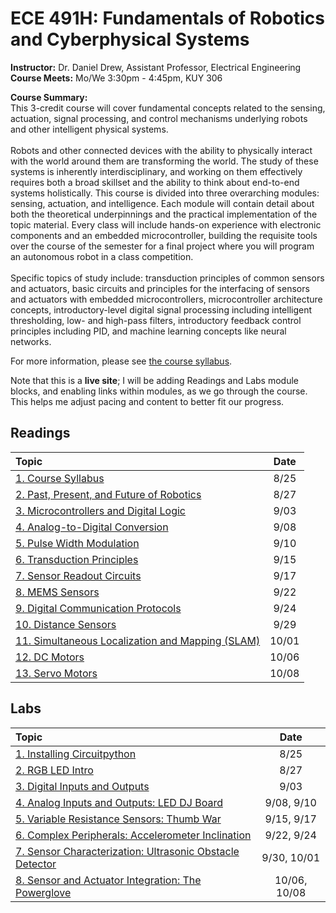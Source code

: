 <link rel="stylesheet" type="text/css" href="assets/css/styles.css">

# ECE 491H: Fundamentals of Robotics and Cyberphysical Systems
**Instructor:** Dr. Daniel Drew, Assistant Professor, Electrical Engineering\
**Course Meets:** Mo/We 3:30pm - 4:45pm, KUY 306

**Course Summary:**\
This 3-credit course will cover fundamental concepts related to the sensing, actuation, signal processing, and control mechanisms underlying robots and other intelligent physical systems.<br><br> Robots and other connected devices with the ability to physically interact with the world around them are transforming the world. The study of these systems is inherently interdisciplinary, and working on them effectively requires both a broad skillset and the ability to think about end-to-end systems holistically. This course is divided into three overarching modules: sensing, actuation, and intelligence. Each module will contain detail about both the theoretical underpinnings and the practical implementation of the topic material. Every class will include hands-on experience with electronic components and an embedded microcontroller, building the requisite tools over the course of the semester for a final project where you will program an autonomous robot in a class competition.<br><br> Specific topics of study include: transduction principles of common sensors and actuators, basic circuits and principles for the interfacing of sensors and actuators with embedded microcontrollers, microcontroller architecture concepts, introductory-level digital signal processing including intelligent thresholding, low- and high-pass filters, introductory feedback control principles including PID, and machine learning concepts like neural networks. 

For more information, please see [the course syllabus](readings/reading1/syllabus.md).

Note that this is a **live site**; I will be adding Readings and Labs module blocks, and enabling links within modules, as we go through the course. This helps me adjust pacing and content to better fit our progress.

## Readings

|              Topic                                                                 | Date |
| :-------                                                                           |:----:|
|[1. Course Syllabus](readings/reading1/syllabus.md)                                 | 8/25 |
|[2. Past, Present, and Future of Robotics](readings/reading2/reading2.md)           | 8/27 |
|[3. Microcontrollers and Digital Logic](readings/reading3/reading3.md)              | 9/03 |
|[4. Analog-to-Digital Conversion](readings/reading4/reading4.md)                    | 9/08 |
|[5. Pulse Width Modulation](readings/reading5/reading5.md)                          | 9/10 |
|[6. Transduction Principles](readings/reading6/reading6.md)                         | 9/15 |
|[7. Sensor Readout Circuits](readings/reading7/reading7.md)                         | 9/17 |   
|[8. MEMS Sensors](readings/reading8/reading8.md)                                    | 9/22 |  
|[9. Digital Communication Protocols](readings/reading9/reading9.md)                 | 9/24 | 
|[10. Distance Sensors](readings/reading10/reading10.md)                             | 9/29 | 
|[11. Simultaneous Localization and Mapping (SLAM)](readings/reading11/reading11.md) | 10/01 |
|[12. DC Motors](readings/reading12/reading12.md)                                    | 10/06 |
|[13. Servo Motors](readings/reading13/reading13.md)                                 | 10/08 |

## Labs

|              Topic                                                                 | Date |
| :-------                                                                           |:----:|
|[1. Installing Circuitpython](labs/lab1/lab1.md)                                    | 8/25 |
|[2. RGB LED Intro](labs/lab2/lab2.md)                                               | 8/27 |
|[3. Digital Inputs and Outputs](labs/lab3/lab3.md)                                  | 9/03 |
|[4. Analog Inputs and Outputs: LED DJ Board](labs/lab4/lab4.md)                     | 9/08, 9/10 | 
|[5. Variable Resistance Sensors: Thumb War](labs/lab5/lab5.md)                      | 9/15, 9/17 |
|[6. Complex Peripherals: Accelerometer Inclination](labs/lab6/lab6.md)              | 9/22, 9/24 |
|[7. Sensor Characterization: Ultrasonic Obstacle Detector](labs/lab7/lab7.md)       | 9/30, 10/01 |
|[8. Sensor and Actuator Integration: The Powerglove](labs/lab8/lab8.md)             | 10/06, 10/08 |

<!--
## Readings

|              Topic                                                                 | Date |
| :-------                                                                           |:----:|
|[1. Course Syllabus](readings/reading1/syllabus.md)                                 | 8/25 |
|[2. Past, Present, and Future of Robotics](readings/reading2/reading2.md)           | 8/27 |
|[3. Microcontrollers and Digital Logic](readings/reading3/reading3.md)              | 9/03 |
|[4. Analog-to-Digital Conversion](readings/reading4/reading4.md)                    | 9/08 |
|[5. Pulse Width Modulation](readings/reading5/reading5.md)                          | 9/10 |
|[6. Transduction Principles](readings/reading6/reading6.md)                         | 9/15 |
|[7. Sensor Readout Circuits](readings/reading7/reading7.md)                         | 9/17 |   
|[8. MEMS Sensors](readings/reading8/reading8.md)                                    | 9/22 |  
|[9. Digital Communication Protocols](readings/reading9/reading9.md)                 | 9/24 | 
|[10. Distance Sensors](readings/reading10/reading10.md)                             | 9/29 | 
|[11. Simultaneous Localization and Mapping (SLAM)](readings/reading11/reading11.md) | 10/01 |
|[12. DC Motors](readings/reading12/reading12.md)                                    | 10/06 |
|[13. Servo Motors](readings/reading13/reading13.md)                                 | 10/08 |
|[14. The Piezoelectric Effect](readings/reading14/reading14.md)                     | 10/13 |
|[15. Other Important Actuators](readings/reading15/reading15.md)                    | 10/15 |
|[16. Motor Driver Circuits](readings/reading16/reading16.md)                        | 10/20 |
|[17. Encoders](readings/reading17/reading17.md)                                     | 10/22 |
|[18. Feedback Control Overview](readings/reading18/reading18.md)                    | 10/27 |
|[19. PID Controllers](readings/reading19/reading19.md)                              | 10/29 |
|[20. Noise and Filters](readings/reading20/reading20.md)                            | 11/03 |
|[21. The Fast Fourier Transform](readings/reading21/reading21.md)                   | 11/05 |

## Labs

|              Topic                                                                 | Date |
| :-------                                                                           |:----:|
|[1. Installing Circuitpython](labs/lab1/lab1.md)                                    | 8/25 |
|[2. RGB LED Intro](labs/lab2/lab2.md)                                               | 8/27 |
|[3. Digital Inputs and Outputs](labs/lab3/lab3.md)                                  | 9/03 |
|[4. Analog Inputs and Outputs: LED DJ Board](labs/lab4/lab4.md)                     | 9/08, 9/10 | 
|[5. Variable Resistance Sensors: Thumb War](labs/lab5/lab5.md)                      | 9/16, 9/18 |
|[6. Complex Peripherals: Accelerometer Inclination](labs/lab6/lab6.md)              | 9/23, 9/25 |
|[7. Sensor Characterization: Ultrasonic Obstacle Detector](labs/lab7/lab7.md)       | 9/30, 10/02 |
|[8. Sensor and Actuator Integration: The Powerglove](labs/lab8/lab8.md)             | 10/07, 10/09 |
|[9. Exploring Other Actuators: Piezo Piano](labs/lab9/lab9.md)                      | 10/14, 10/16 |
|[10. DC Motor Driver Circuits: The H Bridge](labs/lab10/lab10.md)                   | 10/21, 10/23 |
|[11. Feedback Control: DC Motor PID](labs/lab11/lab11.md)                           | 10/28, 10/30 | 
|[12. Digital Signal Processing: Audio Filtering and FFT](labs/lab12/lab12.md)       | 11/04, 11/06 |

## Project

|              Topic                                                                 | Date |
| :-------                                                                           |:----:|
|[Project Documentation](project/project.md)                                        |11/18 - 12/9 |      
-->

